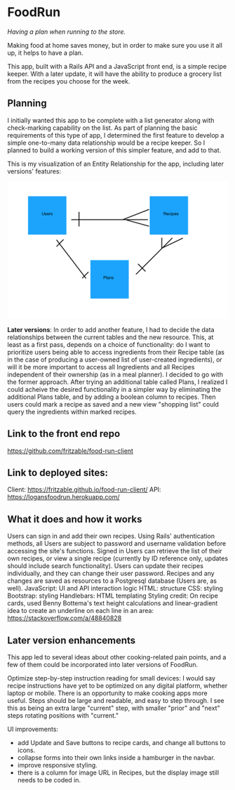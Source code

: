 # FoodRun

*Having a plan when running to the store.*

Making food at home saves money, but in order to make sure you use it all up, it
helps to have a plan.

This app, built with a Rails API and a JavaScript front end, is a simple recipe
keeper. With a later update, it will have the ability to produce a grocery list
from the recipes you choose for the week.

## Planning

I initially wanted this app to be complete with a list generator along with check-marking capability on the list. As part of planning the basic requirements of this type of app, I determined the first feature to develop a simple one-to-many data relationship would be a recipe keeper. So I planned to build a working version of this simpler feature, and add to that.

This is my visualization of an Entity Relationship for the app, including later versions' features:

![ERD](./ERDversionOne.png)

**Later versions**: In order to add another feature, I had to decide the data relationships between the current tables and the new resource. This, at least as a first pass, depends on a choice of functionality: do I want to prioritize users being able to access ingredients from their Recipe table (as in the case of producing a user-owned list of user-created ingredients), or will it be more important to access all Ingredients and all Recipes independent of their ownership (as in a meal planner).
I decided to go with the former approach. After trying an additional table called Plans, I realized I could acheive the desired functionality in a simpler way by eliminating the additional Plans table, and by adding a boolean column to recipes. Then users could mark a recipe as saved and a new view "shopping list" could query the ingredients within marked recipes.

## Link to the front end repo

https://github.com/fritzable/food-run-client

## Link to deployed sites:

Client: https://fritzable.github.io/food-run-client/
API: https://logansfoodrun.herokuapp.com/

## What it does and how it works

Users can sign in and add their own recipes.
Using Rails' authentication methods, all Users are subject to password and username validation before accessing the site's functions.
Signed in Users can retrieve the list of their own recipes, or view a single recipe (currently by ID reference only, updates should include search functionality). Users can update their recipes individually, and they can change their user password.
Recipes and any changes are saved as resources to a Postgresql database (Users are, as well).
JavaScript: UI and API interaction logic
HTML: structure
CSS: styling
Bootstrap: styling
Handlebars: HTML templating
Styling credit: On recipe cards, used Benny Bottema's text height calculations and linear-gradient idea to create an underline on each line in an area: https://stackoverflow.com/a/48840828

## Later version enhancements

This app led to several ideas about other cooking-related pain points, and a few of them could be incorporated into later versions of FoodRun.

Optimize step-by-step instruction reading for small devices:
I would say recipe instructions have yet to be optimized on any digital platform, whether laptop or mobile. There is an opportunity to make cooking apps more useful. Steps should be large and readable, and easy to step through. I see this as being an extra large "current" step, with smaller "prior" and "next" steps rotating positions with "current."

UI improvements:
- add Update and Save buttons to recipe cards, and change all buttons to icons.
- collapse forms into their own links inside a hamburger in the navbar.
- improve responsive styling.
- there is a column for image URL in Recipes, but the display image still needs to be coded in.
<!--
# Getting Started

Most importantly, remember to **go slowly and be methodical**. That means you
should be testing your changes in-browser as you write each line or so of code.
Always be commiting. Deploy early and often.

Here's a rough sketch of what you should do and in what order:

### Planning
1.  [x] Review [full-stack-project-practice](https://git.generalassemb.ly/ga-wdi-boston/full-stack-project-practice)
1.  [x] Review [full-stack-project-modeling-lab](https://git.generalassemb.ly/ga-wdi-boston/full-stack-project-modeling-lab)
1.  [x] Create User Stories
1.  [x] Create Wire Frames
1.  [x] Create ERD

### Set Up

API

1.  [x] [Download Rails API Template](https://git.generalassemb.ly/ga-wdi-boston/rails-api-template)
1.  [x] Create a Github Repository
1.  [x] [Deploy to Heroku](https://git.generalassemb.ly/ga-wdi-boston/rails-heroku-setup-guide)

Client

1.  [x] [Download Browser Template](https://git.generalassemb.ly/ga-wdi-boston/browser-template)
1.  [x] Create a Github Repository
1.  [x] [Deploy to Github Pages](https://git.generalassemb.ly/ga-wdi-boston/gh-pages-deployment-guide)

### API
1.  [R] Review [rails-api-one-to-many](https://git.generalassemb.ly/ga-wdi-boston/rails-api-one-to-many) or [rails-api-many-to-many](https://git.generalassemb.ly/ga-wdi-boston/rails-api-many-to-many)
1.  [R] Scaffold your resource
1.  [R] Test your resource's end points with curl scripts
1.  [R] Update resource controller to inherit from Protected or OpenRead controller
1.  [R] Test your resource's end points with curl scripts
1.  [R] Add the relationship to a User
1.  [R] Add User ownership to resource controller (current_user)

### Client
1.  [x] Review [api-token-auth](https://git.generalassemb.ly/ga-wdi-boston/api-token-auth)
1.  [x] Sign Up (curl then web app)
1.  [x] Sign In (curl then web app)
1.  [x] Change Password (curl then web app)
1.  [x] Sign Out (curl then web page)
1.  [x] All API calls have success or failure messages
1.  [x] Review [query-ajax-post](https://github.com/ga-wdi-boston/jquery-ajax-post)
1.  [x] Create resource (curl then web app)
1.  [x] Get all of their owned resources (curl then web app)
1.  [x] Delete single resource (curl then web app)
1.  [x] Update single resource (curl then web app)

### Final Touches
1.  [x] Review Handlebars
1.  [x] Handlebars template for displaying recipes
1.  [x] Model styles for navbar and footer
1.  [o] Add classes and styles to achieve model
1.  [o] Add Edit button to template
1.  [o] Change template buttons to icons: trash, pencil, plus
2.  [x] Troubleshoot/Debug
3.  [x] Style -->
